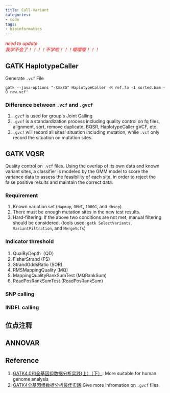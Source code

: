 ```yaml
---
title: Call-Variant
categories: 
- code
tags: 
- bioinformatics
---
```

<span style="color:red">*need to update*</span> <br>
<span style="color:red">*我学不会了！！！！不学啦！！！嘤嘤嘤！！！*</span>

## GATK HaplotypeCaller
Generate `.vcf` File

    gatk --java-options "-Xmx8G" HaplotypeCaller -R ref.fa -I sorted.bam -O raw.vcf'
    
### Difference between `.vcf` and `.gvcf`
1. `.gvcf` is used for group's Joint Calling<br>
2. `.gvcf` is a standardization process including quality control on fq files, alignment, sort, remove duplicate, BQSR, HaplotypeCaller gVCF, etc.<br>
3. `.gvcf` will record all sites' situation including mutation, while `.vcf` only record the situation on mutation sites.<br>

## GATK VQSR
Quality control on `.vcf` files. Using the overlap of its own data and known variant sites, a classifier is modeled by the GMM model to score the variance data to assess the feasibility of each site, in order to reject the false positive results and maintain the correct data.

### Requirement
1. Known variation set (`Hapmap`, `OMNI`, `1000G`, and `dbsnp`)<br>
2. There must be enough mutation sites in the new test results.<br>
3. Hard-filtering: If the above two conditions are not met, manual filtering should be considered. (tools used: `gatk SelectVariants`, `VariantFiltration`, and `MergeVcfs`)

### Indicator threshold
1. QualByDepth（QD）<br>
2. FisherStrand (FS)<br>
3. StrandOddsRatio (SOR)<br>
4. RMSMappingQuality (MQ)<br>
5. MappingQualityRankSumTest (MQRankSum)<br>
6. ReadPosRankSumTest (ReadPosRankSum)

### SNP calling

### INDEL calling

## 位点注释

## ANNOVAR

## Reference
1. [GATK4.0和全基因组数据分析实践(上）](https://mp.weixin.qq.com/s?__biz=MzAxOTUxOTM0Nw==&mid=2649798425&idx=1&sn=ae355ed362848578e5c853413f23dfd7&chksm=83c1d505b4b65c13124c9acd210356c4364ec9f5498bbd16fa4475be29811213abb64ea9720f&scene=21#wechat_redirect)[（下）](https://zhuanlan.zhihu.com/p/34878471): More suitable for human genome analysis
2. [GATK4全基因组数据分析最佳实践](https://zhuanlan.zhihu.com/p/36745259):Give more infromation on `.gvcf` files.
